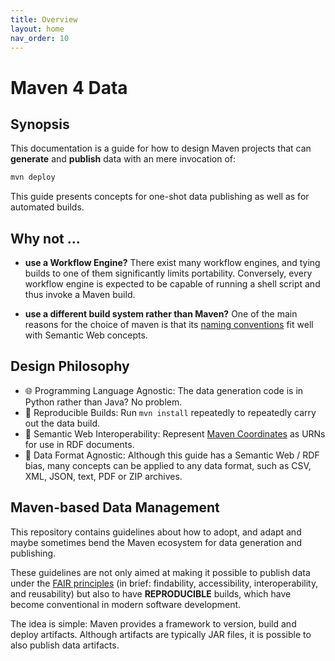 ```yaml
---
title: Overview
layout: home
nav_order: 10
---
```


# Maven 4 Data

## Synopsis

This documentation is a guide for how to design Maven projects that can **generate** and **publish** data with an mere invocation of:

```bash
mvn deploy
```

This guide presents concepts for one-shot data publishing as well as for automated builds.

## Why not ...

* **use a Workflow Engine?**
There exist many workflow engines, and tying builds to one of them significantly limits portability.
Conversely, every workflow engine is expected to be capable of running a shell script and thus invoke a Maven build.

* **use a different build system rather than Maven?**
One of the main reasons for the choice of maven is that its [naming conventions](artifact-naming.md) fit well with Semantic Web concepts.

## Design Philosophy

* 🌐 Programming Language Agnostic: The data generation code is in Python rather than Java? No problem.
* 🔄 Reproducible Builds: Run `mvn install` repeatedly to repeatedly carry out the data build.
* 💠 Semantic Web Interoperability: Represent [Maven Coordinates](artifact-naming.md) as URNs for use in RDF documents.
* 🌈 Data Format Agnostic: Although this guide has a Semantic Web / RDF bias, many concepts can be applied to any data format, such as CSV, XML, JSON, text, PDF or ZIP archives.

## Maven-based Data Management

This repository contains guidelines about how to adopt, and adapt and maybe sometimes bend the Maven ecosystem for data generation and publishing.

These guidelines are not only aimed at making it possible to publish data under the [FAIR principles](https://www.go-fair.org/fair-principles/)
(in brief: findability, accessibility, interoperability, and reusability) but also to have **REPRODUCIBLE** builds, which have become conventional in modern software development.

The idea is simple: Maven provides a framework to version, build and deploy artifacts. Although artifacts are typically JAR files, it is possible to also publish data artifacts.


